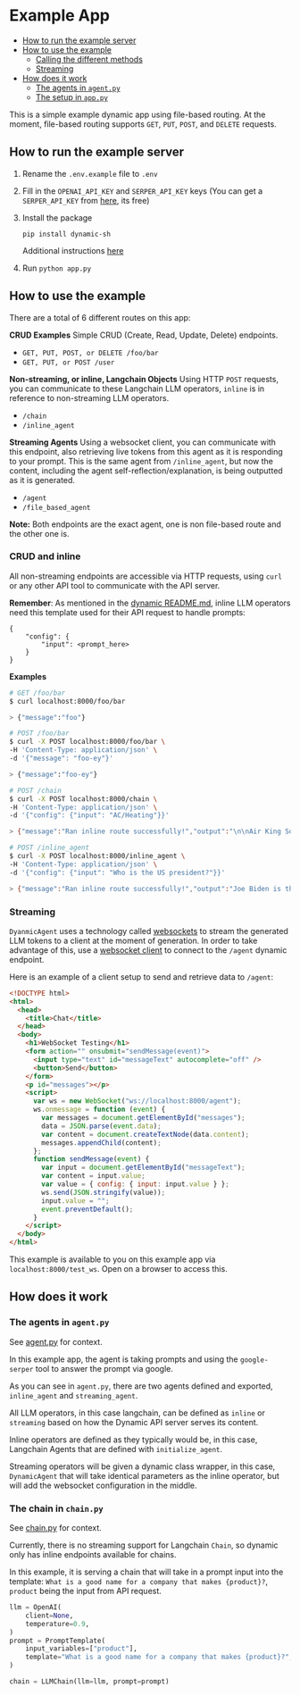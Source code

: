 <h1>Example App</h1>

- [How to run the example server](#how-to-run-the-example-server)
- [How to use the example](#how-to-use-the-example)
  - [Calling the different methods](#calling-the-different-methods)
  - [Streaming](#streaming)
- [How does it work](#how-does-it-work)
  - [The agents in `agent.py`](#the-agents-in-agentpy)
  - [The setup in `app.py`](#the-setup-in-apppy)

This is a simple example dynamic app using file-based routing. At the moment, file-based routing supports `GET`, `PUT`, `POST`, and `DELETE` requests.

## How to run the example server

1. Rename the `.env.example` file to `.env`
2. Fill in the `OPENAI_API_KEY` and `SERPER_API_KEY` keys (You can get a `SERPER_API_KEY` from [here](https://serper.dev/), its free)
3. Install the package

   `pip install dynamic-sh`

   Additional instructions [here](./../dynamic/README.md#installation)

4. Run `python app.py`

## How to use the example

There are a total of 6 different routes on this app:

**CRUD Examples**
Simple CRUD (Create, Read, Update, Delete) endpoints.

- `GET, PUT, POST, or DELETE /foo/bar`
- `GET, PUT, or POST /user`

**Non-streaming, or inline, Langchain Objects**
Using HTTP `POST` requests, you can communicate to these Langchain LLM operators, `inline` is in reference to non-streaming LLM operators.

- `/chain`
- `/inline_agent`

**Streaming Agents**
Using a websocket client, you can communicate with this endpoint, also retrieving live tokens from this agent as it is responding to your prompt. This is the same agent from `/inline_agent`, but now the content, including the agent self-reflection/explanation, is being outputted as it is generated.

- `/agent`
- `/file_based_agent`

**Note:** Both endpoints are the exact agent, one is non file-based route and the other one is.

### CRUD and inline

All non-streaming endpoints are accessible via HTTP requests, using `curl` or any other API tool to communicate with the API server.

**Remember**: As mentioned in the [dynamic README.md](./../dynamic/README.md), inline LLM operators need this template used for their API request to handle prompts:

```
{
    "config": {
        "input": <prompt_here>
    }
}
```

**Examples**

```bash
# GET /foo/bar
$ curl localhost:8000/foo/bar

> {"message":"foo"}

# POST /foo/bar
$ curl -X POST localhost:8000/foo/bar \
-H 'Content-Type: application/json' \
-d '{"message": "foo-ey"}'

> {"message":"foo-ey"}

# POST /chain
$ curl -X POST localhost:8000/chain \
-H 'Content-Type: application/json' \
-d '{"config": {"input": "AC/Heating"}}'

> {"message":"Ran inline route successfully!","output":"\n\nAir King Solutions."}

# POST /inline_agent
$ curl -X POST localhost:8000/inline_agent \
-H 'Content-Type: application/json' \
-d '{"config": {"input": "Who is the US president?"}}'

> {"message":"Ran inline route successfully!","output":"Joe Biden is the US president."}
```

### Streaming

`DyanmicAgent` uses a technology called [websockets](https://developer.mozilla.org/en-US/docs/Web/API/WebSockets_API) to stream the generated LLM tokens to a client at the moment of generation. In order to take advantage of this, use a [websocket client](https://developer.mozilla.org/en-US/docs/Web/API/WebSockets_API/Writing_WebSocket_client_applications) to connect to the `/agent` dynamic endpoint.

Here is an example of a client setup to send and retrieve data to `/agent`:

```html
<!DOCTYPE html>
<html>
  <head>
    <title>Chat</title>
  </head>
  <body>
    <h1>WebSocket Testing</h1>
    <form action="" onsubmit="sendMessage(event)">
      <input type="text" id="messageText" autocomplete="off" />
      <button>Send</button>
    </form>
    <p id="messages"></p>
    <script>
      var ws = new WebSocket("ws://localhost:8000/agent");
      ws.onmessage = function (event) {
        var messages = document.getElementById("messages");
        data = JSON.parse(event.data);
        var content = document.createTextNode(data.content);
        messages.appendChild(content);
      };
      function sendMessage(event) {
        var input = document.getElementById("messageText");
        var content = input.value;
        var value = { config: { input: input.value } };
        ws.send(JSON.stringify(value));
        input.value = "";
        event.preventDefault();
      }
    </script>
  </body>
</html>
```

This example is available to you on this example app via `localhost:8000/test_ws`. Open on a browser to access this.

## How does it work

<!-- TODO -->

### The agents in `agent.py`

See [agent.py](./agent.py) for context.

In this example app, the agent is taking prompts and using the `google-serper` tool to answer the prompt via google.

As you can see in `agent.py`, there are two agents defined and exported, `inline_agent` and `streaming_agent`.

All LLM operators, in this case langchain, can be defined as `inline` or `streaming` based on how the Dynamic API server serves its content.

Inline operators are defined as they typically would be, in this case, Langchain Agents that are defined with `initialize_agent`.

Streaming operators will be given a dynamic class wrapper, in this case, `DynamicAgent` that will take identical parameters as the inline operator, but will add the websocket configuration in the middle.

### The chain in `chain.py`

See [chain.py](./chain.py) for context.

Currently, there is no streaming support for Langchain `Chain`, so dynamic only has inline endpoints available for chains.

In this example, it is serving a chain that will take in a prompt input into the template: `What is a good name for a company that makes {product}?`, `product` being the input from API request.

```python
llm = OpenAI(
    client=None,
    temperature=0.9,
)
prompt = PromptTemplate(
    input_variables=["product"],
    template="What is a good name for a company that makes {product}?",
)

chain = LLMChain(llm=llm, prompt=prompt)
```
